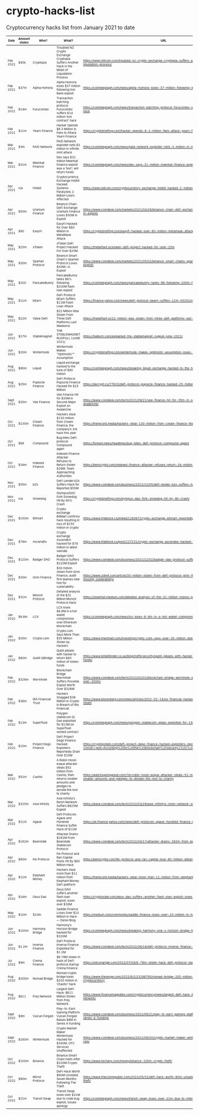 # crypto-hacks-list

Cryptocurrency hacks list from January 2021 to date
<style scoped>
table {
  font-size: 8px;
}
</style>
| Date      | Amount stolen | Who?                 | What?                                                                                                                              | URL                                                                                                                                                                                     |                                                                                              |
|-----------|---------------|----------------------|------------------------------------------------------------------------------------------------------------------------------------|-----------------------------------------------------------------------------------------------------------------------------------------------------------------------------------------|----------------------------------------------------------------------------------------------|
| Feb 2021  | $45k          | Cryptopia            | Troubled NZ Crypto Exchange Cryptopia Suffers Another Hack in the Midst of Liquidation Process                                     | https://news.bitcoin.com/troubled-nz-crypto-exchange-cryptopia-suffers-another-hack-in-the-midst-of-liquidation-process/                                                                |                                                                                              |
| Feb 2021  | $37m          | Alpha Homora         | Alpha Homora loses $37 million following Iron Bank exploit                                                                         | https://cointelegraph.com/news/alpha-homora-loses-37-million-following-iron-bank-exploit                                                                                                |                                                                                              |
| Feb 2021  | $14m          | Furucombo            | Transaction batching protocol Furucombo suffers $14 million ‘evil contract’ hack                                                   | https://cointelegraph.com/news/transaction-batching-protocol-furucombo-suffers-14-million-evil-contract-hack                                                                            |                                                                                              |
| Feb 2021  | $11m          | Yearn Finance        | Hacker Spends $8.3 Million in Fees to Attack Yearn Finance                                                                         | https://cryptobriefing.com/hacker-spends-8-3-million-fees-attack-yearn-finance/                                                                                                         |                                                                                              |
| Mar 2021  | $3m           | PAID Network         | PAID Network exploiter nets $3 million in infinite mint attack                                                                     | https://cointelegraph.com/news/paid-network-exploiter-nets-3-million-in-infinite-mint-attack                                                                                            |                                                                                              |
| Mar 2021  | $31m          | Meerkat Finance      | Dev says $31 million Meerkat Finance exploit was a ‘test’; will return funds                                                       | https://cointelegraph.com/news/dev-says-31-million-meerkat-finance-exploit-was-a-test-will-return-funds                                                                                 |                                                                                              |
| Apr 2021  | n/a           | Hotbit               | Cryptocurrency Exchange Hotbit Hacked: Systems Paralyzed, 2 Million Users Affected                                                 | https://news.bitcoin.com/cryptocurrency-exchange-hotbit-hacked-2-million-users/                                                                                                         |                                                                                              |
| Apr 2021  | $50m          | Uranium Finance      | Binance Chain DeFi Exchange Uranium Finance Loses $50M in Exploit                                                                  | https://www.coindesk.com/markets/2021/04/28/binance-chain-defi-exchange-uranium-finance-loses-50m-in-exploit/                                                                           |                                                                                              |
| Apr 2021  | $80           | EasyFi               | EasyFi Hacked for Over $80 Million in MetaMask Attack                                                                              | https://cryptobriefing.com/easyfi-hacked-over-80-million-metamask-attack/                                                                                                               |                                                                                              |
| May 2021  | $25m          | xToken               | xToken DeFi Project Hacked For Over $25M                                                                                           | https://thedefiant.io/xtoken-defi-project-hacked-for-over-25m                                                                                                                           |                                                                                              |
| May 2021  | $30m          | Spartan Protocol     | Binance Smart Chain's Spartan Protocol Loses $30M+ in Exploit                                                                      | https://www.coindesk.com/markets/2021/05/02/binance-smart-chains-spartan-protocol-loses-30m-in-exploit/                                                                                 |                                                                                              |
| May 2021  | $200          | PancakeBunny         | PancakeBunny tanks 96% following $200M flash loan exploit                                                                          | https://cointelegraph.com/news/pancakebunny-tanks-96-following-200m-flash-loan-exploit                                                                                                  |                                                                                              |
| May 2021  | $11m          | bEarn                | DeFi Protocol bEarn Suffers $11M Flash Loan Attack                                                                                 | https://finance.yahoo.com/news/defi-protocol-bearn-suffers-11m-052524424.html                                                                                                           |                                                                                              |
| May 2021  | $22m          | Value DeFi           | $22 Million Was Stolen From Three Defi Platforms Last Weekend                                                                      | https://thedefiant.io/22-million-was-stolen-from-three-defi-platforms-last-weekend                                                                                                      |                                                                                              |
| Jun 2021  | $27m          | Stablemagnet         | THE STABLEMAGNET RUGPULL (JUNE 2021)                                                                                               | https://halborn.com/explained-the-stablemagnet-rugpull-june-2021/                                                                                                                       |                                                                                              |
| Jun 2021  | $20m          | Wintermute           | Wintermute Makes "Optimistic"" Assumption                                                                                          | https://cryptobriefing.com/wintermute-makes-optimistic-assumption-loses-20m-optimism-tokens/                                                                                            | https://cryptobriefing.com/wintermute-makes-optimistic-assumption-loses-20m-optimism-tokens/ |
| Aug 2021  | $80m          | Liquid               | Liquid exchange hacked to the tune of $80 million                                                                                  | https://cointelegraph.com/news/breaking-liquid-exchange-hacked-to-the-tune-of-80-million                                                                                                |                                                                                              |
| Aug 2021  | $25m          | Popsicle Finance     | DeFi Protocol Popsicle Finance Hacked for $25 Million                                                                              | https://decrypt.co/77620/defi-protocol-popsicle-finance-hacked-25-million                                                                                                               |                                                                                              |
| Sept 2021 | $35m          | Vee Finance          | Vee Finance Hit for $35M in Second Major Exploit on Avalanche                                                                      | https://www.coindesk.com/tech/2021/09/21/vee-finance-hit-for-35m-in-second-major-exploit-on-avalanche/                                                                                  |                                                                                              |
| Oct 2021  | $130m         | Cream Finance        | Hackers steal $130 million from Cream Finance; the company’s 3rd hack this year                                                    | https://therecord.media/hackers-steal-130-million-from-cream-finance-the-companys-3rd-hack-this-year/                                                                                   |                                                                                              |
| Oct 2021  | $68           | Compound             | Bug bites DeFi protocol Compound again                                                                                             | https://forkast.news/headlines/bug-bites-defi-protocol-compound-again/                                                                                                                  |                                                                                              |
| Oct 2021  | $16m          | Indexed Finance      | Indexed Finance Attacker Refuses to Return Stolen $16M, Team Approaching Authorities                                               | https://beincrypto.com/indexed-finance-attacker-refuses-return-16-million-authorities/                                                                                                  |                                                                                              |
| Nov 2021  | $55m          | bZx                  | DeFi Lender bZx Suffers Hack for Reported $55M                                                                                     | https://www.coindesk.com/business/2021/11/05/defi-lender-bzx-suffers-hack-for-reported-55m/                                                                                             |                                                                                              |
| Nov 2021  | n/a           | Snowdog              | OlympusDAO Fork Snowdog Hit By 90% Crash                                                                                           | https://cryptobriefing.com/olympus-dao-fork-snowdog-hit-by-90-crash/                                                                                                                    |                                                                                              |
| Dec 2021  | $150m         | Bitmart              | Crypto exchange BitMart confirms hack resulting in loss of $150 million in crypto                                                  | https://www.theblock.co/linked/126367/crypto-exchange-bitmart-reportedly-hacked-for-100-million                                                                                         |                                                                                              |
| Dec 2021  | $78m          | AscendEx             | Crypto exchange AscendEX hacked for $78 million in latest swindle                                                                  | https://www.theblock.co/post/127231/crypto-exchange-ascendex-hacked-for-78-million-in-latest-swindle                                                                                    |                                                                                              |
| Dec 2021  | $120m         | Badger DAO           | Badger DAO Protocol Suffers $120M Exploit                                                                                          | https://www.coindesk.com/business/2021/12/02/badger-dao-protocol-suffers-10m-exploit/                                                                                                   |                                                                                              |
| Dec 2021  | $30m          | Grim Finance         | $30 million stolen from Grim Finance, audit firm blames new hire for vulnerability                                                 | https://www.zdnet.com/article/30-million-stolen-from-defi-protocol-grim-finance-audit-firm-apologizes-for-missing-vulnerability/                                                        |                                                                                              |
| Dec 2021  | $31m          | MonoX Protocol       | Detailed analysis of the $31 Million MonoX Protocol Hack                                                                           | https://slowmist.medium.com/detailed-analysis-of-the-31-million-monox-protocol-hack-574d8c44a9c8                                                                                        |                                                                                              |
| Jan 2022  | $6.8m         | LCX                  | LCX loses $6.8M in a hot wallet compromise over Ethereum blockchain                                                                | https://cointelegraph.com/news/lcx-loses-6-8m-in-a-hot-wallet-compromise-over-ethereum-blockchain                                                                                       |                                                                                              |
| Jan 2022  | $35m          | Crypto.com           | Crypto.com Says More Than $35 Million Stolen by Hackers                                                                            | https://www.thestreet.com/investing/crypto-com-says-over-35-million-dollars-stolen-by-hackers                                                                                           |                                                                                              |
| Jan 2022  | $80m          | Qubit QBridge        | Qubit pleads with hacker to return $80 million of stolen funds                                                                     | https://www.bitdefender.co.uk/blog/hotforsecurity/qubit-pleads-with-hacker-to-return-80-million-of-stolen-funds/                                                                        |                                                                                              |
| Feb 2022  | $326m         | Wormhole             | Blockchain Bridge Wormhole Suffers Possible Exploit Worth Over $326M                                                               | https://www.coindesk.com/tech/2022/02/02/blockchain-bridge-wormhole-suffers-possible-exploit-worth-over-250m/                                                                           |                                                                                              |
| Feb 2022  | $36m          | IRA Financial Trust  | Hackers Snagged $36 Million in Crypto in Breach of IRA Financial                                                                   | https://www.bloomberg.com/news/articles/2022-02-14/ira-financial-hacked-36-million-in-cryptocurrency-stolen                                                                             |                                                                                              |
| Feb 2022  | $13m          | Superfluid           | Polygon stablecoin Qi Dao exploited for $13M on Superfluid vested contract                                                         | https://cointelegraph.com/news/polygon-stablecoin-qidao-exploited-for-13m-on-superfluid-vested-contract                                                                                 |                                                                                              |
| Feb 2022  | $10m          | Project Dego Finance | DeFi Project Dego Finance Hacked: Exploiters Reportedly Drain Over $10M                                                            | https://cryptopotato.com/defi-project-dego-finance-hacked-exploiters-reportedly-drain-over-10m/#:~:text=According%20to%20the%20blockchain%20security,)%2C%20Ethereum%2C%20and%20Cronos. |                                                                                              |
| Mar 2022  | $52m          | Cashio               | A Robin Hood-esque attacker steals $52 million from Cashio, then returns smaller amounts and pledges to donate the rest to charity | https://web3isgoinggreat.com/?id=robin-hood-esque-attacker-steals-52-million-from-cashio-then-returns-smaller-amounts-and-pledges-to-donate-the-rest-to-charity                         |                                                                                              |
| Mar 2022  | $325m         | Axie Infinity        | Axie Infinity’s Ronin Network Suffers $625M Exploit                                                                                | https://www.coindesk.com/tech/2022/03/29/axie-infinitys-ronin-network-suffers-625m-exploit/                                                                                             |                                                                                              |
| Mar 2022  | $11m          | Agave                | Defi Protocols Agave and Hundred Finance Suffer Hack of $11M                                                                       | https://uk.finance.yahoo.com/news/defi-protocols-agave-hundred-finance-082932767.html                                                                                                   |                                                                                              |
| Apr 2022  | $182m         | Beanstalk            | Attacker Drains $182M From Beanstalk Stablecoin Protocol                                                                           | https://www.coindesk.com/tech/2022/04/17/attacker-drains-182m-from-beanstalk-stablecoin-protocol/                                                                                       |                                                                                              |
| Apr 2022  | $80m          | Fei Protocol         | Fei Protocol and Rari Capital Pools Hit By $80 Million Hack                                                                        | https://beincrypto.com/fei-protocol-and-rari-capital-lose-80-million-dollars-in-pool-hack/                                                                                              |                                                                                              |
| Apr 2022  | $11m          | Elephant Money       | Hackers steal more than $11 million from Elephant Money DeFi platform                                                              | https://therecord.media/hackers-steal-more-than-11-million-from-elephant-money-defi-platform/                                                                                           |                                                                                              |
| Apr 2022  | $16m          | Deus Dao             | Deus DAO suffers another flash loan exploit, loses over $16M                                                                       | https://cryptoslate.com/deus-dao-suffers-another-flash-loan-exploit-loses-over-16m/                                                                                                     |                                                                                              |
| May 2022  | $10m          | $10m                 | Saddle Finance Loses Over $10 Million in Hack — Derev Blog                                                                         | https://medium.com/coinmonks/saddle-finance-loses-over-10-million-in-hack-derev-blog-2ba4b5d66527                                                                                       |                                                                                              |
| Jun 2022  | $100m         | Harmony Bridge       | Harmony’s Horizon Bridge hacked for $100M                                                                                          | https://cointelegraph.com/news/breaking-harmony-one-s-horizon-bridge-hacked-for-100m                                                                                                    |                                                                                              |
| Jun 2022  | $1.2m         | Inverse Finance      | DeFi Protocol Inverse Finance Exploited for $1.2M                                                                                  | https://www.coindesk.com/tech/2022/06/16/defi-protocol-inverse-finance-exploited-for-12m/                                                                                               |                                                                                              |
| Jul 2022  | $9m           | Crema Finance        | $8.78M stolen in hack of DeFi protocol startup Crema Finance                                                                       | https://siliconangle.com/2022/07/04/8-78m-stolen-hack-defi-protocol-startup-crema-finance/                                                                                              |                                                                                              |
| Aug 2022  | $200m         | Nomad Bridge         | Nomad crypto bridge loses $200 million in ‘chaotic’ hack                                                                           | https://www.theverge.com/2022/8/2/23288785/nomad-bridge-200-million-chaotic-hack-smart-contract-cryptocurrency                                                                          |                                                                                              |
| Aug 2022  | $611          | Poly Network         | Largest DeFi Hack: $611 Million Stolen from Poly Network                                                                           | https://www.financemagnates.com/cryptocurrency/news/largest-defi-hack-611-million-stolen-from-poly-network/                                                                             |                                                                                              |
| Sept 2022 | $8m           | Vulcan Forged        | Play-to-Earn Gaming Platform Vulcan Forged Raises $8M in Series A Funding                                                          | https://www.coindesk.com/business/2022/09/21/play-to-earn-gaming-platform-vulcan-forged-raises-8m-in-series-a-funding/                                                                  |                                                                                              |
| Sept 2022 | $160m         | Wintermute           | Crypto Market Maker Wintermute Hacked for $160M, OTC Services Unaffected                                                           | https://www.coindesk.com/business/2022/09/20/crypto-market-maker-wintermute-hacked-for-160m-says-ceo/                                                                                   |                                                                                              |
| Oct 2022  | $100m         | Binance              | Binance Smart Chain Halts After $100M Crypto Theft!                                                                                | https://www.techarp.com/money/binance-100m-crypto-theft/                                                                                                                                |                                                                                              |
| Oct 2022  | $90m          | Mirror Protocol      | DeFi Hack Worth $90M Unveiled Seven Months Following The Theft                                                                     | https://www.thecoinrepublic.com/2022/05/31/defi-hack-worth-90m-unveiled-seven-months-following-the-theft/                                                                               |                                                                                              |
| Oct 2022  | $21m          | Transit Swap         | Transit Swap loses over $21M due to code bug exploit, issues apology                                                               | https://cointelegraph.com/news/transit-swap-loses-over-21m-due-to-internal-bug-hack-issues-apology                                                                                      |                                                                                              |
